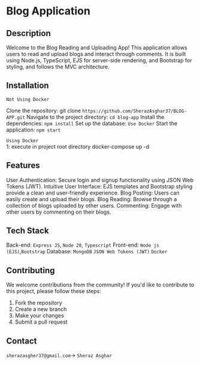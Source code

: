 # Blog Application

## Description
Welcome to the Blog Reading and Uploading App! This application allows users to read and upload blogs and interact through comments. It is built using Node.js, TypeScript, EJS for server-side rendering, and Bootstrap for styling, and follows the MVC architecture.

## Installation
``Not Using Docker``

Clone the repository: git clone `https://github.com/SherazAsghar37/BLOG-APP.git`
Navigate to the project directory: `cd blog-app`
Install the dependencies: `npm install`
Set up the database: `Use Docker`
Start the application: `npm start`

`Using Docker` <br />
1: execute in project root directory docker-compose up -d

## Features
User Authentication: Secure login and signup functionality using JSON Web Tokens (JWT).
Intuitive User Interface: EJS templates and Bootstrap styling provide a clean and user-friendly experience.
Blog Posting: Users can easily create and upload their blogs.
Blog Reading: Browse through a collection of blogs uploaded by other users.
Commenting: Engage with other users by commenting on their blogs.

## Tech Stack
Back-end: `Express JS`, `Node 20`, `Typescript`
Front-end: `Node js (EJS)`,`Bootstrap`
Database: `MongoDB`
`JSON Web Tokens (JWT)`
`Docker`

## Contributing
We welcome contributions from the community! If you'd like to contribute to this project, please follow these steps:

1. Fork the repository
2. Create a new branch
3. Make your changes
4. Submit a pull request

## Contact
`sherazasgher37@gmail.com`-> `Sheraz Asghar` <br />
